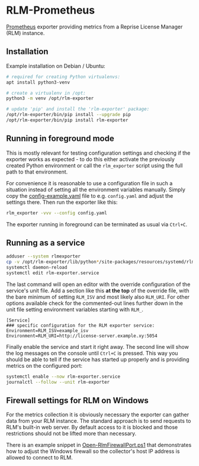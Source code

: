 # RLM-Prometheus

[Prometheus][1] exporter providing metrics from a Reprise License Manager (RLM)
instance.

## Installation

Example installation on Debian / Ubuntu:

```bash
# required for creating Python virtualenvs:
apt install python3-venv

# create a virtualenv in /opt:
python3 -m venv /opt/rlm-exporter

# update 'pip' and install the 'rlm-exporter' package:
/opt/rlm-exporter/bin/pip install --upgrade pip
/opt/rlm-exporter/bin/pip install rlm-exporter
```

## Running in foreground mode

This is mostly relevant for testing configuration settings and checking if the
exporter works as expected - to do this either activate the previously created
Python environment or call the `rlm_exporter` script using the full path to that
environment.

For convenience it is reasonable to use a configuration file in such a situation
instead of setting all the environment variables manually. Simply copy the
[config-example.yaml][3] file to e.g. `config.yaml` and adjust the settings
there. Then run the exporter like this:

```bash
rlm_exporter -vvv --config config.yaml
```

The exporter running in foreground can be terminated as usual via `Ctrl+C`.

## Running as a service

```bash
adduser --system rlmexporter
cp -v /opt/rlm-exporter/lib/python*/site-packages/resources/systemd/rlm-exporter.service  /etc/systemd/system/
systemctl daemon-reload
systemctl edit rlm-exporter.service
```

The last command will open an editor with the override configuration of the
service's unit file. Add a section like this **at the top** of the override
file, with the bare minimum of setting `RLM_ISV` and most likely also `RLM_URI`.
For other options available check for the commented-out lines further down in
the unit file setting environment variables starting with `RLM_`.

```text
[Service]
### specific configuration for the RLM exporter service:
Environment=RLM_ISV=example_isv
Environment=RLM_URI=http://license-server.example.xy:5054
```

Finally enable the service and start it right away. The second line will show
the log messages on the console until `Ctrl+C` is pressed. This way you should
be able to tell if the service has started up properly and is providing metrics
on the configured port:

```bash
systemctl enable --now rlm-exporter.service
journalctl --follow --unit rlm-exporter
```

## Firewall settings for RLM on Windows

For the metrics collection it is obviously necessary the exporter can gather data from
your RLM instance. The standard approach is to send requests to RLM's built-in web
server. By default access to it is blocked and those restrictions should not be lifted
more than necessary.

There is an example snippet in [Open-RlmFirewallPort.ps1][2] that demonstrates how to
adjust the Windows firewall so the collector's host IP address is allowed to connect
to RLM.

[1]: https://prometheus.io/
[2]: resources/powershell/Open-RlmFirewallPort.ps1
[3]: resources/config-example.yaml
